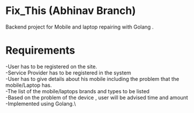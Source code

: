 # Fix_This (Abhinav Branch)

Backend project for Mobile and laptop repairing with Golang .

# Requirements

-User has to be registered on the site.\
-Service Provider has to be registered in the system\
-User has to give details about his mobile including the problem that the mobile/Laptop has.\
-The list of the mobile/laptops brands and types to be listed\
-Based on the problem of the device , user will be advised time and amount\
-Implemented using Golang.\
